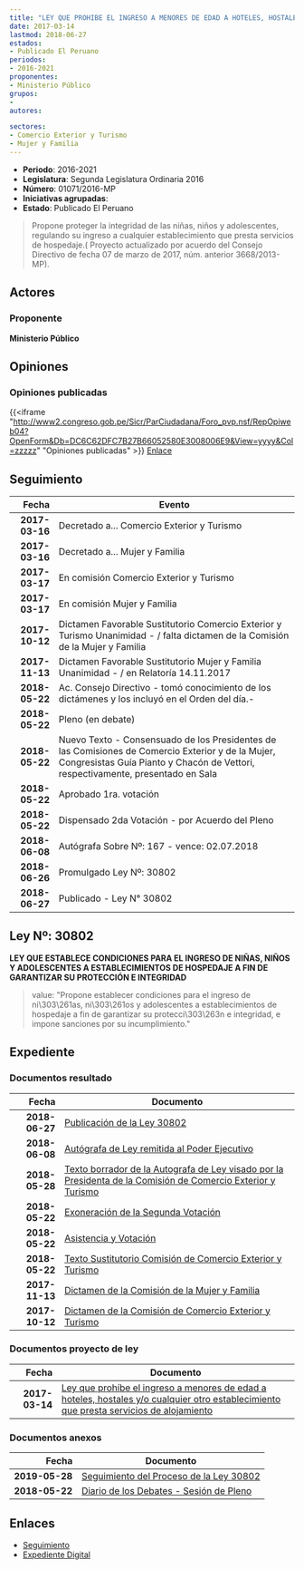 ```yaml
---
title: "LEY QUE PROHIBE EL INGRESO A MENORES DE EDAD A HOTELES, HOSTALES Y/O CUALQUIER OTRO ESTABLECIMIENTO QUE PRESTA SERVICIOS DE ALOJAMIENTO"
date: 2017-03-14
lastmod: 2018-06-27
estados:
- Publicado El Peruano
periodos:
- 2016-2021
proponentes:
- Ministerio Público
grupos:
- 
autores:

sectores:
- Comercio Exterior y Turismo
- Mujer y Familia
---
```

- **Periodo**: 2016-2021
- **Legislatura**: Segunda Legislatura Ordinaria 2016
- **Número**: 01071/2016-MP
- **Iniciativas agrupadas**: 
- **Estado**: Publicado El Peruano

> Propone proteger la integridad de las niñas, niños y adolescentes, regulando su ingreso a cualquier establecimiento que presta servicios de hospedaje.( Proyecto actualizado por acuerdo del Consejo Directivo de fecha 07 de marzo de 2017, núm. anterior 3668/2013-MP).


## Actores

### Proponente

**Ministerio Público**

## Opiniones

### Opiniones publicadas

{{<iframe "http://www2.congreso.gob.pe/Sicr/ParCiudadana/Foro_pvp.nsf/RepOpiweb04?OpenForm&Db=DC6C62DFC7B27B66052580E3008006E9&View=yyyy&Col=zzzzz" "Opiniones publicadas" >}}
[Enlace](http://www2.congreso.gob.pe/Sicr/ParCiudadana/Foro_pvp.nsf/RepOpiweb04?OpenForm&Db=DC6C62DFC7B27B66052580E3008006E9&View=yyyy&Col=zzzzz)


## Seguimiento

| Fecha | Evento |
|------:|--------|
| **2017-03-16** | Decretado a... Comercio Exterior y Turismo |
| **2017-03-16** | Decretado a... Mujer y Familia |
| **2017-03-17** | En comisión Comercio Exterior y Turismo |
| **2017-03-17** | En comisión Mujer y Familia |
| **2017-10-12** | Dictamen Favorable Sustitutorio Comercio Exterior y Turismo Unanimidad - / falta dictamen de la Comisión de la Mujer y Familia |
| **2017-11-13** | Dictamen Favorable Sustitutorio Mujer y Familia Unanimidad - / en Relatoría 14.11.2017 |
| **2018-05-22** | Ac. Consejo Directivo - tomó conocimiento de los dictámenes y los incluyó en el Orden del día.- |
| **2018-05-22** | Pleno (en debate) |
| **2018-05-22** | Nuevo Texto - Consensuado de los Presidentes de las Comisiones de Comercio Exterior y de la Mujer, Congresistas Guía Pianto y Chacón de Vettori, respectivamente, presentado en Sala |
| **2018-05-22** | Aprobado 1ra. votación |
| **2018-05-22** | Dispensado 2da Votación - por Acuerdo del Pleno |
| **2018-06-08** | Autógrafa Sobre Nº: 167 - vence: 02.07.2018 |
| **2018-06-26** | Promulgado Ley Nº: 30802 |
| **2018-06-27** | Publicado - Ley N° 30802 |

## Ley Nº: 30802

**LEY QUE ESTABLECE CONDICIONES PARA EL INGRESO DE NIÑAS, NIÑOS Y ADOLESCENTES A ESTABLECIMIENTOS DE HOSPEDAJE A FIN DE GARANTIZAR SU PROTECCIÓN E INTEGRIDAD**

> value: "Propone establecer condiciones para el ingreso de ni\303\261as, ni\303\261os y adolescentes a establecimientos de hospedaje a fin de garantizar su protecci\303\263n e integridad, e impone sanciones por su incumplimiento."


## Expediente

### Documentos resultado

| Fecha | Documento |
|------:|-----------|
| **2018-06-27** | [Publicación de la Ley 30802](http://www.leyes.congreso.gob.pe/Documentos/2016_2021/ADLP/Normas_Legales/30802-LEY.pdf) |
| **2018-06-08** | [Autógrafa de Ley remitida al Poder Ejecutivo](http://www.leyes.congreso.gob.pe/Documentos/2016_2021/ADLP/Texto_Aprobado/AU0107120180608.pdf) |
| **2018-05-28** | [Texto borrador de la Autografa de Ley visado por la Presidenta de la Comisión de Comercio Exterior y Turismo](http://www.leyes.congreso.gob.pe/Documentos/2016_2021/Texto_Borrador_de_Autografa/BAU0107120180528.pdf) |
| **2018-05-22** | [Exoneración de la Segunda Votación](http://www.leyes.congreso.gob.pe/Documentos/2016_2021/Asistencia_y_Votacion/Proyectos_de_Ley/Exoneracion_de_Segunda_Votacion/ESV0107120180522.pdf) |
| **2018-05-22** | [Asistencia y Votación](http://www.leyes.congreso.gob.pe/Documentos/2016_2021/Asistencia_y_Votacion/Proyectos_de_Ley/AV0107120180522.pdf) |
| **2018-05-22** | [Texto Sustitutorio Comisión de Comercio Exterior y Turismo](http://www.leyes.congreso.gob.pe/Documentos/2016_2021/Texto_Sustitutorio/Proyectos_de_Ley/TS0107120180522..pdf) |
| **2017-11-13** | [Dictamen de la Comisión de la Mujer y Familia](http://www.leyes.congreso.gob.pe/Documentos/2016_2021/Dictamenes/Proyectos_de_Ley/01071DC16MAY20171113.pdf) |
| **2017-10-12** | [Dictamen de la Comisión de Comercio Exterior y Turismo](http://www.leyes.congreso.gob.pe/Documentos/2016_2021/Dictamenes/Proyectos_de_Ley/01071DC03MAY20171012.pdf) |

### Documentos proyecto de ley

| Fecha | Documento |
|------:|-----------|
| **2017-03-14** | [Ley que prohíbe el ingreso a menores de edad a hoteles, hostales y/o cualquier otro establecimiento que presta servicios de alojamiento](http://www.leyes.congreso.gob.pe/Documentos/2016_2021/Proyectos_de_Ley_y_de_Resoluciones_Legislativas/PL0107120170314..pdf) |

### Documentos anexos

| Fecha | Documento |
|------:|-----------|
| **2019-05-28** | [Seguimiento del Proceso de la Ley 30802](http://www.leyes.congreso.gob.pe/Documentos/2016_2021/Seguimiento_de_Proyectos_de_Ley/01071PL20190528.pdf) |
| **2018-05-22** | [Diario de los Debates - Sesión de Pleno](http://www.leyes.congreso.gob.pe/Documentos/2016_2021/ADLP/Diario_Debates/30802-TDD.pdf) |

## Enlaces

- [Seguimiento](http://www2.congreso.gob.pe/Sicr/TraDocEstProc/CLProLey2016.nsf/f7fff46988ca05b1052578e100829cc7/451a41b24a0604c7052580e3007225cc?OpenDocument)
- [Expediente Digital](http://www2.congreso.gob.pe/Sicr/TraDocEstProc/CLProLey2016.nsf/f7fff46988ca05b1052578e100829cc7/451a41b24a0604c7052580e3007225cc?OpenDocument&Click=05257FB7005EB655.eb71d0cf91d8294e05256cdf006b5706/$Body/0.1C6C)


